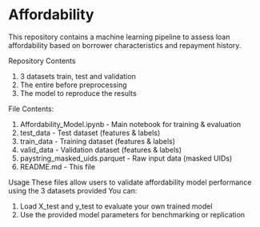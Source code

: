 # Affordability

This repository contains a machine learning pipeline to assess loan affordability based on borrower characteristics and repayment history. 

Repository Contents
1. 3 datasets train, test and validation
2. The entire before preprocessing
3. The model to reproduce the results

File Contents: 
1. Affordability_Model.ipynb - Main notebook for training & evaluation
2. test_data - Test dataset (features & labels)
3. train_data - Training dataset (features & labels)
4. valid_data - Validation dataset (features & labels)
5. paystring_masked_uids.parquet - Raw input data (masked UIDs)
6. README.md - This file

Usage
These files allow users to validate affordability model performance using the 3 datasets provided
You can:
1. Load X_test and y_test to evaluate your own trained model
2. Use the provided model parameters for benchmarking or replication
